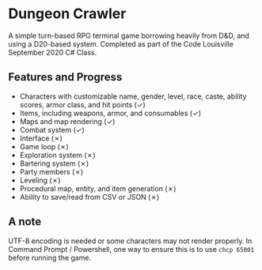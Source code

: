 # Dungeon Crawler
A simple turn-based RPG terminal game borrowing heavily from D&D, and using a D20-based system. Completed as part of the Code Louisville September 2020 C# Class.

## Features and Progress
- Characters with customizable name, gender, level, race, caste, ability scores, armor class, and hit points (✓)
- Items, including weapons, armor, and consumables (✓)
- Maps and map rendering (✓)
- Combat system (✓)
- Interface (✗)
- Game loop (✗)
- Exploration system (✗)
- Bartering system (✗)
- Party members (✗)
- Leveling (✗)
- Procedural map, entity, and item generation (✗)
- Ability to save/read from CSV or JSON (✗)

## A note
UTF-8 encoding is needed or some characters may not render properly. In Command Prompt / Powershell, one way to ensure this is to use `chcp 65001` before running the game.